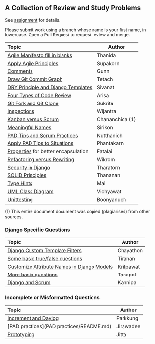 ## A Collection of Review and Study Problems

See [assignment](https://cpske.github.io/ISP/assignment/problemset-assignment) for details.

Please submit work using a branch whose name is your first name, in lowercase. Open a Pull Request to request review and merge.

| Topic                                                           | Author |
|:----------------------------------------------------------------|--------|
| [Agile Manifesto fill in blanks](agile-manifesto/README.md)     | Thanida |
| [Apply Agile Principles](agile-software-development/README.md)  | Supakorn |
| [Comments](comment/README.md)                                   | Gunn   |
| [Draw Git Commit Graph](git-command/README.md)                  | Tetach |
| [DRY Principle and Django Templates](dry-principle/README.md)   | Sivanat |
| [Four Types of Code Review](4-types-of-code-reviews/README.md)  | Arisa  |
| [Git Fork and Git Clone](git-fork-vs-git-clone/README.md)       | Sukrita |
| [Inspections](inspection-review/README.md)                      | Wijantra |
| [Kanban versus Scrum](kanban-vs-scrum/README.md)                | Chananchida (1) |
| [Meaningful Names](clean-code-meaningful-names/README.md)       | Sirikon |
| [PAD Tips and Scrum Practices](pad-tips-and-scrum/README.md)    | Nutthanich |
| [Apply PAD Tips to Situations](agile-situation/README.md)       | Phantakarn |
| [Properties](properties/README.md) for better encapsulation     | Fatalai |
| [Refactoring versus Rewriting](refactor-vs-rewrite/README.md)   | Wikrom |
| [Security in Django](security-in-django/README.md)              | Tharatorn |
| [SOLID Principles](solid-principles/README.md)                  | Thananan |
| [Type Hints](type-hints/README.md)                              | Mai  |
| [UML Class Diagram](draw-uml/README.md)                         | Vichyawat  |
| [Unittesting](check-code-with-unittest/README.md)               | Boonyanuch |


(1) This entire document document was copied (plagiarised) from other sources.

### Django Specific Questions

| Topic                                                           | Author |
|:----------------------------------------------------------------|--------|
| [Django Custom Template Filters](custom-template-filters/README.md) | Chayathon |
| [Some basic true/false questions](basic-django/README.md)       | Tiranan |
| [Customize Attribute Names in Django Models](django-models-tip/README.md) | Kritpawat |
| [More basic questions](about-django/README.md)                  | Tanapol |
| [Django and Scrum](django-scrum/README.md)                      | Kannipa |

### Incomplete or Misformatted Questions 

| Topic                                                           | Author |
|:----------------------------------------------------------------|--------|
| [Increment and Daylog](increment_and_daylog/README.md)          | Parkkung  |
| [PAD practices](PAD practices/README.md)                        | Jirawadee |
| [Prototyping](prototyping/README.md)                            | Jitta  |

